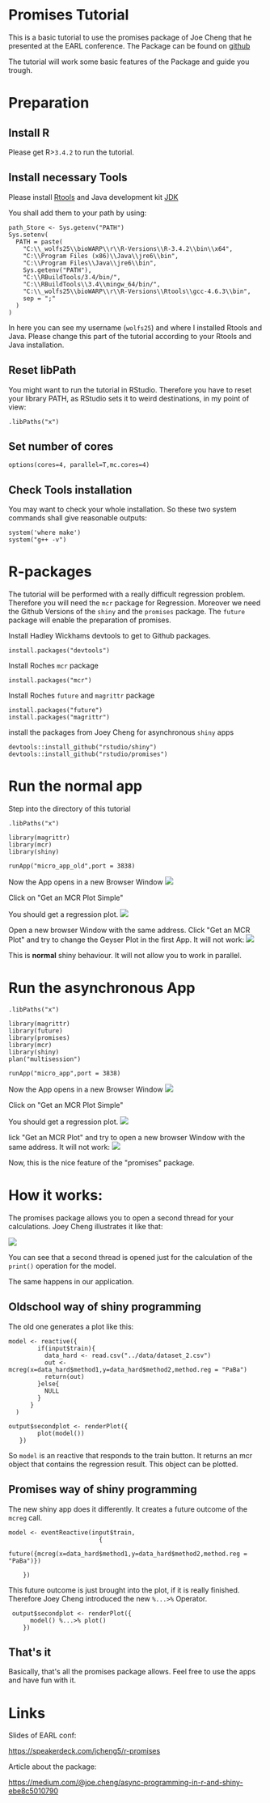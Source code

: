 # Promises Tutorial

This is a basic tutorial to use the promises package of Joe Cheng that he 
presented at the EARL conference. The Package can be found on [github](https://github.com/rstudio/promises)

The tutorial will work some basic features of the Package and guide you trough.


# Preparation

## Install R

Please get R>`3.4.2` to run the tutorial. 

## Install necessary Tools

Please install [Rtools](https://cran.r-project.org/bin/windows/Rtools/Rtools34.exe) and
Java development kit [JDK](http://www.oracle.com/technetwork/java/javase/downloads/jdk9-downloads-3848520.html)

You shall add them to your path by using:

```
path_Store <- Sys.getenv("PATH")
Sys.setenv(
  PATH = paste(
    "C:\\_wolfs25\\bioWARP\\r\\R-Versions\\R-3.4.2\\bin\\x64",
    "C:\\Program Files (x86)\\Java\\jre6\\bin",
    "C:\\Program Files\\Java\\jre6\\bin",
    Sys.getenv("PATH"),
    "C:\\RBuildTools/3.4/bin/",
    "C:\\RBuildTools\\3.4\\mingw_64/bin/",
    "C:\\_wolfs25\\bioWARP\\r\\R-Versions\\Rtools\\gcc-4.6.3\\bin",
    sep = ";"
  )
)
```

In here you can see my username (`wolfs25`) and where I installed Rtools and Java. Please change this
part of the tutorial according to your Rtools and Java installation.

## Reset libPath

You might want to run the tutorial in RStudio. Therefore you have to reset your library PATH, as 
RStudio sets it to weird destinations, in my point of view:

```
.libPaths("x")
```

## Set number of cores

```
options(cores=4, parallel=T,mc.cores=4)
```

## Check Tools installation

You may want to check your whole installation. So these two system commands shall give reasonable
outputs:

```
system('where make')
system("g++ -v")

```

# R-packages

The tutorial will be performed with a really difficult regression problem. Therefore you will need the `mcr`  package for Regression. Moreover we need the Github Versions of the `shiny` and the `promises` package. The
`future` package will enable the preparation of promises.

Install Hadley Wickhams devtools to get to Github packages.
```
install.packages("devtools")
``` 

Install Roches `mcr` package
```
install.packages("mcr")
``` 

Install Roches `future` and `magrittr` package
```
install.packages("future")
install.packages("magrittr")
``` 

install the packages from Joey Cheng for asynchronous `shiny` apps
```
devtools::install_github("rstudio/shiny")
devtools::install_github("rstudio/promises")

``` 

# Run the normal app

Step into the directory of this tutorial

```
.libPaths("x")

library(magrittr)
library(mcr)
library(shiny)

runApp("micro_app_old",port = 3838)
```

Now the App opens in a new Browser Window
![](./images/app_old_one.png)

Click on "Get an MCR Plot Simple"

You should get a regression plot.
![](./images/app_old_two.png)

Open a new browser Window with the same address.
Click "Get an MCR Plot" and try to change the Geyser Plot in the first App.
It will not work:
![](./images/app_old_three.png)

This is **normal** shiny behaviour. It will not allow you to work in parallel.

# Run the asynchronous App

```
.libPaths("x")

library(magrittr)
library(future)
library(promises)
library(mcr)
library(shiny)
plan("multisession")

runApp("micro_app",port = 3838)
```

Now the App opens in a new Browser Window
![](./images/app_new_one.png)

Click on "Get an MCR Plot Simple"

You should get a regression plot.
![](./images/app_new_two.png)

lick "Get an MCR Plot" and try to open a new browser Window with the same address.
It will not work:
![](./images/app_new_three.png)

Now, this is the nice feature of the "promises" package.

# How it works:

The promises package allows you to open a second thread for your calculations.
Joey Cheng illustrates it like that:

![](./images/asynchronous.png)

You can see that a second thread is opened just for the calculation of the `print()` operation
for the model.



The same happens in our application. 

## Oldschool way of shiny programming

The old one generates a plot like this:

```
model <- reactive({
        if(input$train){
          data_hard <- read.csv("../data/dataset_2.csv") 
          out <- mcreg(x=data_hard$method1,y=data_hard$method2,method.reg = "PaBa")
          return(out)
        }else{
          NULL
        }
      }
  )
 
output$secondplot <- renderPlot({
        plot(model())
   })
```

So `model` is an reactive that responds to the train button. It returns an mcr object that contains
the regression result. This object can be plotted.

## Promises way of shiny programming

The new shiny app does it differently. It creates a future outcome of the `mcreg` call.
```
model <- eventReactive(input$train,
                         {
                           future({mcreg(x=data_hard$method1,y=data_hard$method2,method.reg = "PaBa")})

    })
```

This future outcome is just brought into the plot, if it is really finished. Therefore Joey Cheng
introduced the new `%...>%` Operator.

```
 output$secondplot <- renderPlot({
      model() %...>% plot()
    })
```

## That's it

Basically, that's all the promises package allows. Feel free to use the apps and have fun with it.

# Links

Slides of EARL conf:

https://speakerdeck.com/jcheng5/r-promises

Article about the package:

https://medium.com/@joe.cheng/async-programming-in-r-and-shiny-ebe8c5010790